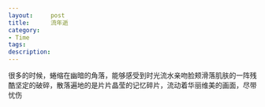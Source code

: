```yaml
---
layout:     post
title:      流年逝
category:   
- Time
tags: 
description: 
---
```


很多的时候，蜷缩在幽暗的角落，能够感受到时光流水亲吻脸颊滑落肌肤的一阵残酷坚定的破碎，散落遍地的是片片晶莹的记忆碎片，流动着华丽维美的画面，尽带忧伤